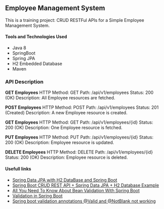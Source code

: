 ## Employee Management System

This is a training project: CRUD RESTFul APIs for a Simple Employee Management System.

#### Tools and Technologies Used

* Java 8
* SpringBoot
* Spring JPA
* H2 Embedded Database
* Maven

### API Description

<b>GET Employees</b>
HTTP  Method: GET
Path: /api/v1/employees
Status: 200 (OK)
Description: All Employee resources are fetched.

<b>POST Employees</b>
HTTP  Method: POST
Path: /api/v1/employees
Status: 201 (Created)
Description: A new Employee resource is created.

<b>GET Employees</b>
HTTP  Method: GET
Path: /api/v1/employees/{id}
Status: 200 (OK)
Description: One Employee resource is fetched.

<b>PUT Employees</b>
HTTP  Method: PUT
Path: /api/v1/employees/{id}
Status: 200 (OK)
Description: Employee resource is updated.

<b>DELETE Employees</b>
HTTP  Method: DELETE
Path: /api/v1/employees/{id}
Status: 200 (OK)
Description: Employee resource is deleted.

#### Usefull links
* <a href="https://attacomsian.com/blog/spring-data-jpa-h2-database">Spring Data JPA with H2 DataBase and Spring Boot</a>
* <a href="https://www.javaguides.net/2019/08/spring-boot-crud-rest-api-spring-data-jpa-h2-database-example.html">Spring Boot CRUD REST API + Spring Data JPA + H2 Database Example</a>
* <a href="https://reflectoring.io/bean-validation-with-spring-boot/">All You Need To Know About Bean Validation With Spring Boot</a>
* <a href="https://www.baeldung.com/spring-boot-bean-validation">Validation in Spring Boot</a>
* <a href="https://stackoverflow.com/questions/48614773/spring-boot-validation-annotations-valid-and-notblank-not-working">Spring boot validation annotations @Valid and @NotBlank not working</a>
